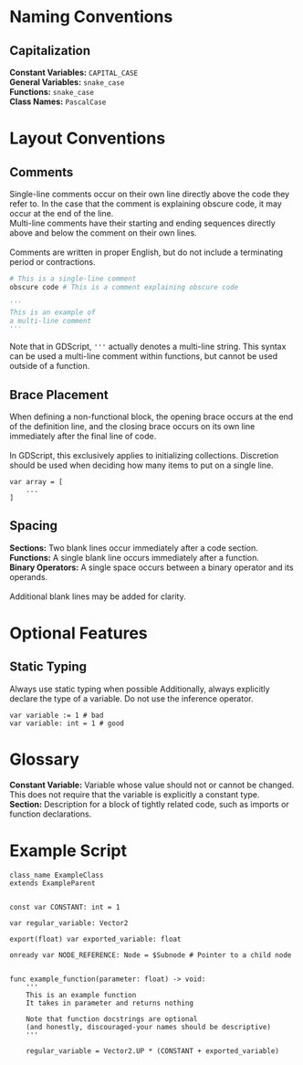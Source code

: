 # Naming Conventions
## Capitalization
**Constant Variables:** `CAPITAL_CASE`<br>
**General Variables:** `snake_case`<br>
**Functions:** `snake_case`<br>
**Class Names:** `PascalCase`


# Layout Conventions
## Comments
Single-line comments occur on their own line directly above the code they refer to. In the case that the comment is explaining obscure code, it may occur at the end of the line.<br>
Multi-line comments have their starting and ending sequences directly above and below the comment on their own lines.
<br><br>
Comments are written in proper English, but do not include a terminating period or contractions.

```Python
# This is a single-line comment
obscure code # This is a comment explaining obscure code

'''
This is an example of
a multi-line comment
'''
```

Note that in GDScript, `'''` actually denotes a multi-line string. This syntax can be used a multi-line comment within functions, but cannot be used outside of a function.

## Brace Placement
When defining a non-functional block, the opening brace occurs at the end of the definition line, and the closing brace occurs on its own line immediately after the final line of code.
<br><br>
In GDScript, this exclusively applies to initializing collections. Discretion should be used when deciding how many items to put on a single line.

```
var array = [
    ...
]
```

## Spacing
**Sections:** Two blank lines occur immediately after a code section.<br>
**Functions:** A single blank line occurs immediately after a function.<br>
**Binary Operators:** A single space occurs between a binary operator and its operands.
<br><br>
Additional blank lines may be added for clarity.

# Optional Features
## Static Typing
Always use static typing when possible Additionally, always explicitly declare the type of a variable. Do not use the inference operator.

```
var variable := 1 # bad
var variable: int = 1 # good
```


# Glossary
**Constant Variable:**
Variable whose value should not or cannot be changed. This does not require that the variable is explicitly a constant type.<br>
**Section:**
Description for a block of tightly related code, such as imports or function declarations.

# Example Script
```
class_name ExampleClass
extends ExampleParent


const var CONSTANT: int = 1

var regular_variable: Vector2

export(float) var exported_variable: float

onready var NODE_REFERENCE: Node = $Subnode # Pointer to a child node


func example_function(parameter: float) -> void:
    '''
    This is an example function
    It takes in parameter and returns nothing

    Note that function docstrings are optional
    (and honestly, discouraged-your names should be descriptive)
    '''

    regular_variable = Vector2.UP * (CONSTANT + exported_variable)
```
